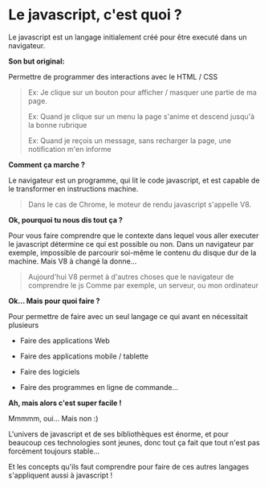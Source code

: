 # Le javascript, c'est quoi ?

Le javascript est un langage initialement créé pour être executé dans un navigateur.

**Son but original:**

Permettre de programmer des interactions avec le HTML / CSS

> Ex: Je clique sur un bouton pour afficher / masquer une partie de ma page.
>
> Ex: Quand je clique sur un menu la page s'anime et descend jusqu'à la bonne rubrique
>
> Ex: Quand je reçois un message, sans recharger la page, une notification m'en informe

**Comment ça marche ?**

Le navigateur est un programme, qui lit le code javascript, et est capable de le transformer en instructions machine.

> Dans le cas de Chrome, le moteur de rendu javascript s'appelle V8.

**Ok, pourquoi tu nous dis tout ça ?**

Pour vous faire comprendre que le contexte dans lequel vous aller executer le javascript détermine ce qui est possible ou non. Dans un navigateur par exemple, impossible de parcourir soi-même le contenu du disque dur de la machine. Mais V8 à changé la donne...

> Aujourd'hui V8 permet à d'autres choses que le navigateur de comprendre le js
> Comme par exemple, un serveur, ou mon ordinateur

**Ok... Mais pour quoi faire ?**

Pour permettre de faire avec un seul langage ce qui avant en nécessitait plusieurs

* Faire des applications Web

* Faire des applications mobile / tablette

* Faire des logiciels

* Faire des programmes en ligne de commande...

**Ah, mais alors c'est super facile !**

Mmmmm, oui... Mais non :)

L'univers de javascript et de ses bibliothèques est énorme, et pour beaucoup ces technologies sont jeunes, donc tout ça fait que tout n'est pas forcément toujours stable...

Et les concepts qu'ils faut comprendre pour faire de ces autres langages s'appliquent aussi à javascript !
